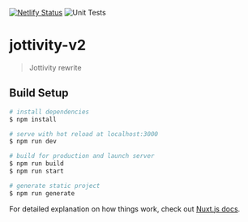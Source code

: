 
[![Netlify Status](https://api.netlify.com/api/v1/badges/136153df-8560-4bc0-b805-42e64fbb3723/deploy-status)](https://app.netlify.com/sites/jottivity2/deploys)
![Unit Tests](https://github.com/chiubaca/jottivity-v2/workflows/Unit%20Tests/badge.svg)

# jottivity-v2

> Jottivity rewrite

## Build Setup

```bash
# install dependencies
$ npm install

# serve with hot reload at localhost:3000
$ npm run dev

# build for production and launch server
$ npm run build
$ npm run start

# generate static project
$ npm run generate
```

For detailed explanation on how things work, check out [Nuxt.js docs](https://nuxtjs.org).
